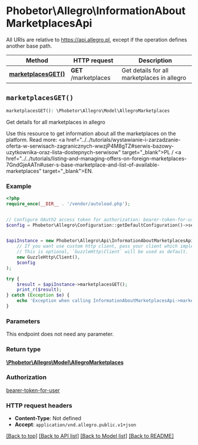 # Phobetor\Allegro\InformationAboutMarketplacesApi

All URIs are relative to https://api.allegro.pl, except if the operation defines another base path.

| Method | HTTP request | Description |
| ------------- | ------------- | ------------- |
| [**marketplacesGET()**](InformationAboutMarketplacesApi.md#marketplacesGET) | **GET** /marketplaces | Get details for all marketplaces in allegro |


## `marketplacesGET()`

```php
marketplacesGET(): \Phobetor\Allegro\Model\AllegroMarketplaces
```

Get details for all marketplaces in allegro

Use this resource to get information about all the marketplaces on the platform. Read more: <a href=\"../../tutorials/wystawianie-i-zarzadzanie-oferta-w-serwisach-zagranicznych-wwzjP4M8gTZ#serwis-bazowy-uzytkownika-oraz-lista-dostepnych-serwisow\" target=\"_blank\">PL</a> / <a href=\"../../tutorials/listing-and-managing-offers-on-foreign-marketplaces-7GndGjeAATn#user-s-base-marketplace-and-list-of-available-marketplaces\" target=\"_blank\">EN</a>.

### Example

```php
<?php
require_once(__DIR__ . '/vendor/autoload.php');


// Configure OAuth2 access token for authorization: bearer-token-for-user
$config = Phobetor\Allegro\Configuration::getDefaultConfiguration()->setAccessToken('YOUR_ACCESS_TOKEN');


$apiInstance = new Phobetor\Allegro\Api\InformationAboutMarketplacesApi(
    // If you want use custom http client, pass your client which implements `GuzzleHttp\ClientInterface`.
    // This is optional, `GuzzleHttp\Client` will be used as default.
    new GuzzleHttp\Client(),
    $config
);

try {
    $result = $apiInstance->marketplacesGET();
    print_r($result);
} catch (Exception $e) {
    echo 'Exception when calling InformationAboutMarketplacesApi->marketplacesGET: ', $e->getMessage(), PHP_EOL;
}
```

### Parameters

This endpoint does not need any parameter.

### Return type

[**\Phobetor\Allegro\Model\AllegroMarketplaces**](../Model/AllegroMarketplaces.md)

### Authorization

[bearer-token-for-user](../../README.md#bearer-token-for-user)

### HTTP request headers

- **Content-Type**: Not defined
- **Accept**: `application/vnd.allegro.public.v1+json`

[[Back to top]](#) [[Back to API list]](../../README.md#endpoints)
[[Back to Model list]](../../README.md#models)
[[Back to README]](../../README.md)
